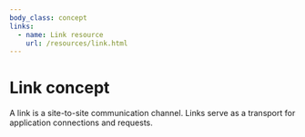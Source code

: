 ```yaml
---
body_class: concept
links:
  - name: Link resource
    url: /resources/link.html
---
```


# Link concept

<section>

A link is a site-to-site communication channel. Links serve
as a transport for application connections and requests.

</section>

